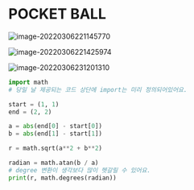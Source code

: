 # POCKET BALL



![image-20220306221145770](C:\Users\Gyumin\AppData\Roaming\Typora\typora-user-images\image-20220306221145770.png)

![image-20220306221425974](C:\Users\Gyumin\AppData\Roaming\Typora\typora-user-images\image-20220306221425974.png)

![image-20220306231201310](C:\Users\Gyumin\AppData\Roaming\Typora\typora-user-images\image-20220306231201310.png)



```python
import math
# 당일 날 제공되는 코드 상단에 import는 미리 정의되어있어요.

start = (1, 1)
end = (2, 2)

a = abs(end[0] - start[0])
b = abs(end[1] - start[1])

r = math.sqrt(a**2 + b**2)

radian = math.atan(b / a)
# degree 변환이 생각보다 많이 헷갈릴 수 있어요.
print(r, math.degrees(radian))
```

